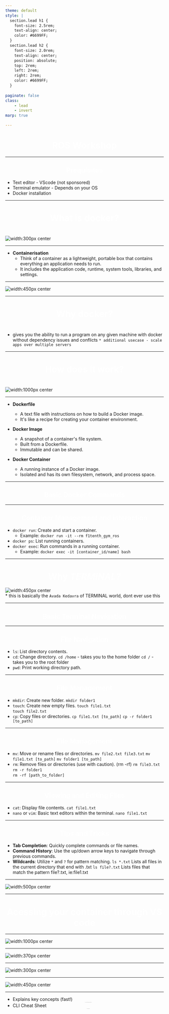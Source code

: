 ```yaml
---
theme: default
style: |
  section.lead h1 {
    font-size: 2.5rem;
    text-align: center;
    color: #6699FF;
  }
  section.lead h2 {
    font-size: 2.0rem;
    text-align: center;
    position: absolute;
    top: 2rem;
    left: 2rem;
    right: 2rem;
    color: #6699FF;
  }
    
paginate: false
class: 
    - lead
    - invert
marp: true

---
```

# ROS Workshop
---

<!-- tell windows users to launch wsl every time they open a new window -->

## Prequisites
- Text editor - VScode (not sponsored)
- Terminal emulator - Depends on your OS
- Docker installation


---


# What is docker?
#

<style scoped>
h1 {
    text-align: center;
    position: unset;
    color: white;
}
</style>

![width:300px center](Docker.png)


<!-- Explain containerization and how it differs from virtualization. -->
---

  - **Containerisation**
    - Think of a container as a lightweight, portable box that contains everything an application needs to run.
    - It includes the application code, runtime, system tools, libraries, and settings.


---

![width:450px center](Docker_origin_meme.webp)

---


# Why docker? 
#
#
- gives you the ability to run a program on any given machine with docker without dependency issues and conflicts
`* additional usecase - scale apps over multiple servers`

---

# How does it work?
#


![width:1000px center](docker_file.png)


---

- **Dockerfile**
  - A text file with instructions on how to build a Docker image.
  - It's like a recipe for creating your container environment.
  
- **Docker Image**
  - A snapshot of a container's file system.
  - Built from a Dockerfile.
  - Immutable and can be shared.
  
- **Docker Container**
  - A running instance of a Docker image.
  - Isolated and has its own filesystem, network, and process space.

---

<style scoped>
h2 {
    text-align: center;
    position: unset;
    color: white;
}
</style>


## Basic Docker Commands

---

## Container Management and interaction

  - `docker run`: Create and start a container.
    - Example: `docker run -it --rm f1tenth_gym_ros`
  - `docker ps`: List running containers.
  - `docker exec`: Run commands in a running container.
    - Example: `docker exec -it [container_id/name] bash`

---


<style>
img[alt~="center"] {
  display: block;
  margin: 0 auto;
}
</style>

# Why *TERMINAL?*
![width:450px center](rm_rf_bslash.jpg)
\* this is basically the `Avada Kedavra` of TERMINAL world, dont ever use this

<!-- account for differences between different os -->

---
<style scoped>
h2 {
    text-align: center;
    position: unset;
    color: white;
}
</style>

## Basic Terminal Navigation

---

## File Navigation

  - `ls`: List directory contents.
  - `cd`: Change directory.
  `cd /home` - takes you to the home folder
  `cd /` - takes you to the root folder
  - `pwd`: Print working directory path.



---

## File Management

  - `mkdir`: Create new folder.
  `mkdir folder1`
  - `touch`: Create new empty files.
  `touch file1.txt`  
  `touch file2.txt` 
  - `cp`: Copy files or directories.
`cp file1.txt [to_path]` 
`cp -r folder1 [to_path]` 


---

## File Management

  - `mv`: Move or rename files or directories.
  `mv file2.txt file3.txt`
  `mv file1.txt [to_path]`
  `mv folder1 [to_path]`
  - `rm`: Remove files or directories (use with caution). (rm -rf)
`rm file3.txt`                
`rm -r folder1`               
`rm -rf [path_to_folder]`      

<!-- Deletes file1.txt
Recursively deletes folder1 and all its contents
Forcefully deletes a folder and all its contents without prompting (use with caution) -->

---

## Viewing and Editing Files

  - `cat`: Display file contents.
  `cat file1.txt`
  - `nano` or `vim`: Basic text editors within the terminal.
  `nano file1.txt`

---

## Tips and Tricks

  - **Tab Completion**: Quickly complete commands or file names.
  - **Command History**: Use the up/down arrow keys to navigate through previous commands.
  - **Wildcards**: Utilize `*` and `?` for pattern matching.
  `ls *.txt` Lists all files in the current directory that end with .txt
  `ls file?.txt` Lists files that match the pattern file?.txt, ie:file1.txt

---

![width:500px center](terminal_meme.webp)

---


 
# Acessing your container through VS code


---

![width:1000px center](docker_vscode1.webp)

---


![width:370px center](docker_vscode2.png)

---

![width:300px center](docker_vscode3.png)

---

![width:450px center](docker_vscode4.png)

---

<style scoped>
a {
    text-align: center;
    display: block;
    font-size: .8;
    text-decoration: none;
    margin: 1 auto;
}
</style>
- Explains key concepts (fast!)
[100+ Docker Concepts you Need to Know (youtube.com)](https://www.youtube.com/watch?v=rIrNIzy6U_g)
- CLI Cheat Sheet
[docker_cheatsheet.pdf](https://docs.docker.com/get-started/docker_cheatsheet.pdf)
